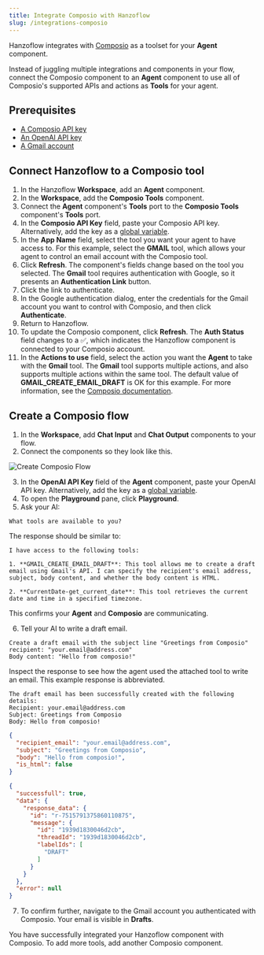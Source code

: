```yaml
---
title: Integrate Composio with Hanzoflow
slug: /integrations-composio
---
```


Hanzoflow integrates with [Composio](https://docs.composio.dev/introduction/intro/overview) as a toolset for your **Agent** component.

Instead of juggling multiple integrations and components in your flow, connect the Composio component to an **Agent** component to use all of Composio's supported APIs and actions as **Tools** for your agent.

## Prerequisites

- [A Composio API key](https://app.composio.dev/)
- [An OpenAI API key](https://platform.openai.com/)
- [A Gmail account](https://mail.google.com)

## Connect Hanzoflow to a Composio tool

1. In the Hanzoflow **Workspace**, add an **Agent** component.
2. In the **Workspace**, add the **Composio Tools** component.
3. Connect the **Agent** component's **Tools** port to the **Composio Tools** component's **Tools** port.
4. In the **Composio API Key** field, paste your Composio API key.
Alternatively, add the key as a [global variable](/configuration-global-variables).
5. In the **App Name** field, select the tool you want your agent to have access to.
For this example, select the **GMAIL** tool, which allows your agent to control an email account with the Composio tool.
6. Click **Refresh**.
The component's fields change based on the tool you selected.
The **Gmail** tool requires authentication with Google, so it presents an **Authentication Link** button.
7. Click the link to authenticate.
8. In the Google authentication dialog, enter the credentials for the Gmail account you want to control with Composio, and then click **Authenticate**.
9. Return to Hanzoflow.
10. To update the Composio component, click **Refresh**.
The **Auth Status** field changes to a ✅, which indicates the Hanzoflow component is connected to your Composio account.
11. In the **Actions to use** field, select the action you want the **Agent** to take with the **Gmail** tool.
The **Gmail** tool supports multiple actions, and also supports multiple actions within the same tool.
The default value of **GMAIL_CREATE_EMAIL_DRAFT** is OK for this example.
For more information, see the [Composio documentation](https://docs.composio.dev/patterns/tools/use-tools/use-specific-actions).

## Create a Composio flow

1. In the **Workspace**, add **Chat Input** and **Chat Output** components to your flow.
2. Connect the components so they look like this.

![Create Composio Flow](/img/composio/composio-create-flow.png)

3. In the **OpenAI API Key** field of the **Agent** component, paste your OpenAI API key.
Alternatively, add the key as a [global variable](/configuration-global-variables).
4. To open the **Playground** pane, click **Playground**.
5. Ask your AI:

```plain
What tools are available to you?
```

The response should be similar to:

```plain
I have access to the following tools:

1. **GMAIL_CREATE_EMAIL_DRAFT**: This tool allows me to create a draft email using Gmail's API. I can specify the recipient's email address, subject, body content, and whether the body content is HTML.

2. **CurrentDate-get_current_date**: This tool retrieves the current date and time in a specified timezone.
```

This confirms your **Agent** and **Composio** are communicating.

6. Tell your AI to write a draft email.

```plain
Create a draft email with the subject line "Greetings from Composio"
recipient: "your.email@address.com"
Body content: "Hello from composio!"
```

Inspect the response to see how the agent used the attached tool to write an email.
This example response is abbreviated.

```plain
The draft email has been successfully created with the following details:
Recipient: your.email@address.com
Subject: Greetings from Composio
Body: Hello from composio!
```

```json
{
  "recipient_email": "your.email@address.com",
  "subject": "Greetings from Composio",
  "body": "Hello from composio!",
  "is_html": false
}

{
  "successfull": true,
  "data": {
    "response_data": {
      "id": "r-7515791375860110875",
      "message": {
        "id": "1939d1830046d2cb",
        "threadId": "1939d1830046d2cb",
        "labelIds": [
          "DRAFT"
        ]
      }
    }
  },
  "error": null
}
```

7. To confirm further, navigate to the Gmail account you authenticated with Composio.
Your email is visible in **Drafts**.

You have successfully integrated your Hanzoflow component with Composio.
To add more tools, add another Composio component.